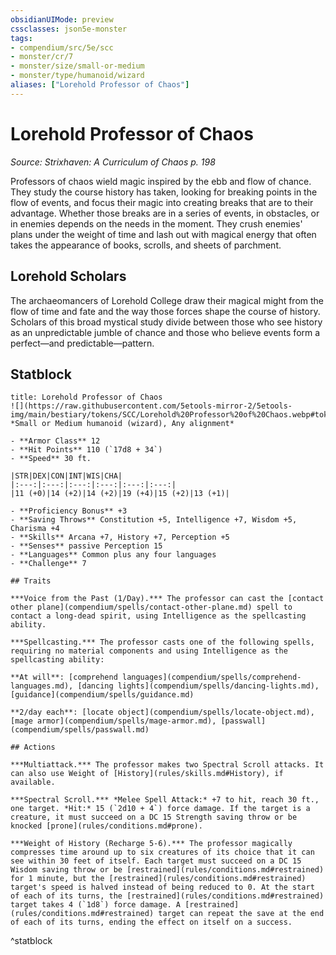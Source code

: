 ```yaml
---
obsidianUIMode: preview
cssclasses: json5e-monster
tags:
- compendium/src/5e/scc
- monster/cr/7
- monster/size/small-or-medium
- monster/type/humanoid/wizard
aliases: ["Lorehold Professor of Chaos"]
---
```

# Lorehold Professor of Chaos
*Source: Strixhaven: A Curriculum of Chaos p. 198*  

Professors of chaos wield magic inspired by the ebb and flow of chance. They study the course history has taken, looking for breaking points in the flow of events, and focus their magic into creating breaks that are to their advantage. Whether those breaks are in a series of events, in obstacles, or in enemies depends on the needs in the moment. They crush enemies' plans under the weight of time and lash out with magical energy that often takes the appearance of books, scrolls, and sheets of parchment.

## Lorehold Scholars

The archaeomancers of Lorehold College draw their magical might from the flow of time and fate and the way those forces shape the course of history. Scholars of this broad mystical study divide between those who see history as an unpredictable jumble of chance and those who believe events form a perfect—and predictable—pattern.

## Statblock

```ad-statblock
title: Lorehold Professor of Chaos
![](https://raw.githubusercontent.com/5etools-mirror-2/5etools-img/main/bestiary/tokens/SCC/Lorehold%20Professor%20of%20Chaos.webp#token)
*Small or Medium humanoid (wizard), Any alignment*

- **Armor Class** 12 
- **Hit Points** 110 (`17d8 + 34`)
- **Speed** 30 ft.

|STR|DEX|CON|INT|WIS|CHA|
|:---:|:---:|:---:|:---:|:---:|:---:|
|11 (+0)|14 (+2)|14 (+2)|19 (+4)|15 (+2)|13 (+1)|

- **Proficiency Bonus** +3
- **Saving Throws** Constitution +5, Intelligence +7, Wisdom +5, Charisma +4
- **Skills** Arcana +7, History +7, Perception +5
- **Senses** passive Perception 15
- **Languages** Common plus any four languages
- **Challenge** 7

## Traits

***Voice from the Past (1/Day).*** The professor can cast the [contact other plane](compendium/spells/contact-other-plane.md) spell to contact a long-dead spirit, using Intelligence as the spellcasting ability.

***Spellcasting.*** The professor casts one of the following spells, requiring no material components and using Intelligence as the spellcasting ability:

**At will**: [comprehend languages](compendium/spells/comprehend-languages.md), [dancing lights](compendium/spells/dancing-lights.md), [guidance](compendium/spells/guidance.md)

**2/day each**: [locate object](compendium/spells/locate-object.md), [mage armor](compendium/spells/mage-armor.md), [passwall](compendium/spells/passwall.md)

## Actions

***Multiattack.*** The professor makes two Spectral Scroll attacks. It can also use Weight of [History](rules/skills.md#History), if available.

***Spectral Scroll.*** *Melee Spell Attack:* +7 to hit, reach 30 ft., one target. *Hit:* 15 (`2d10 + 4`) force damage. If the target is a creature, it must succeed on a DC 15 Strength saving throw or be knocked [prone](rules/conditions.md#prone).

***Weight of History (Recharge 5-6).*** The professor magically compresses time around up to six creatures of its choice that it can see within 30 feet of itself. Each target must succeed on a DC 15 Wisdom saving throw or be [restrained](rules/conditions.md#restrained) for 1 minute, but the [restrained](rules/conditions.md#restrained) target's speed is halved instead of being reduced to 0. At the start of each of its turns, the [restrained](rules/conditions.md#restrained) target takes 4 (`1d8`) force damage. A [restrained](rules/conditions.md#restrained) target can repeat the save at the end of each of its turns, ending the effect on itself on a success.
```
^statblock